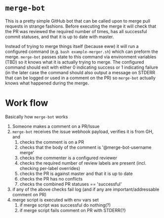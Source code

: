 # `merge-bot`

This is a pretty simple GitHub bot that can be called upon to merge pull requests
in strange fashions. Before executing the merge it will check that the PR was reviewed
the required number of times, has all successful commit statuses, and that it is up to
date with master.

Instead of trying to merge things itself (because eww) it will run a configured command
(e.g. `bash example-merger.sh`) which can preform the merge. `merge-bot` passes state to
this command via environment variables (TBD) so it knows what it is actually trying to
merge. The configured command should exit with either 0 indicating success or 1 indicating
failure (in the later case the command should also output a message on STDERR that can be
logged or used in a comment on the PR) so `merge-bot` actually knows what happened during
the merge.

# Work flow

Basically how `merge-bot` works

1. Someone makes a comment on a PR/Issue
2. `merge-bot` receives the issue webhook payload, verifies it is from GH, and
   1. checks the comment is on a PR
   2. checks that the body of the comment is '@merge-bot-username merge'
   3. checks the commenter is a configured reviewer
   4. checks the required number of review labels are present (incl. checking per-label overrides)
   5. checks the PR is against master and that it is up to date
   6. checks the PR has no conflicts
   7. checks the combined PR statuses == 'successful'
3. if any of the above checks fail log (and if any are important/addressable comment on PR)
4. merge script is executed with env vars set
   1. if merge script was successful do nothing(?)
   2. if merge script fails comment on PR with STDERR(?)

